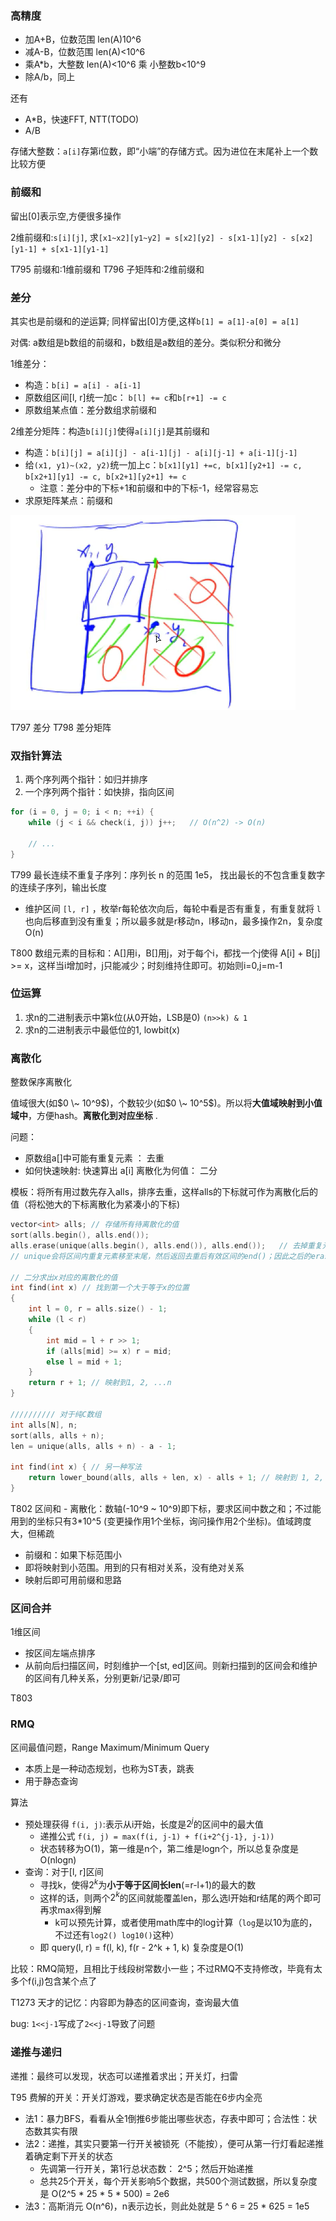 ### 高精度
- 加A+B，位数范围 len(A)10^6
- 减A-B，位数范围 len(A)<10^6
- 乘A*b，大整数 len(A)<10^6 乘 小整数b<10^9
- 除A/b，同上

还有
- A*B，快速FFT, NTT(TODO)
- A/B

存储大整数：`a[i]`存第i位数，即“小端”的存储方式。因为进位在末尾补上一个数比较方便

### 前缀和

留出[0]表示空,方便很多操作

2维前缀和:`s[i][j]`, 求`[x1~x2][y1~y2] = s[x2][y2] - s[x1-1][y2] - s[x2][y1-1] + s[x1-1][y1-1]`

T795 前缀和:1维前缀和
T796 子矩阵和:2维前缀和

### 差分

其实也是前缀和的逆运算; 同样留出[0]方便,这样`b[1] = a[1]-a[0] = a[1]`

对偶: a数组是b数组的前缀和，b数组是a数组的差分。类似积分和微分

1维差分：
- 构造：`b[i] = a[i] - a[i-1]`
- 原数组区间[l, r]统一加c： `b[l] += c`和`b[r+1] -= c` 
- 原数组某点值：差分数组求前缀和

2维差分矩阵：构造`b[i][j]`使得`a[i][j]`是其前缀和
- 构造：`b[i][j] = a[i][j] - a[i-1][j] - a[i][j-1] + a[i-1][j-1]` 
- 给`(x1, y1)~(x2, y2)`统一加上c：`b[x1][y1] +=c, b[x1][y2+1] -= c, b[x2+1][y1] -= c, b[x2+1][y2+1] += c` 
  - 注意：差分中的下标+1和前缀和中的下标-1，经常容易忘
- 求原矩阵某点：前缀和

![difference-2d](./difference-2d.png)

T797 差分
T798 差分矩阵

### 双指针算法

1. 两个序列两个指针：如归并排序
2. 一个序列两个指针：如快排，指向区间

```cpp
for (i = 0, j = 0; i < n; ++i) {
    while (j < i && check(i, j)) j++;   // O(n^2) -> O(n)

    // ...
}
```

T799 最长连续不重复子序列：序列长 n 的范围 1e5， 找出最长的不包含重复数字的连续子序列，输出长度

- 维护区间 `[l, r]` ，枚举r每轮依次向后，每轮中看是否有重复，有重复就将 `l` 也向后移直到没有重复；所以最多就是r移动n，l移动n，最多操作2n，复杂度O(n)

T800 数组元素的目标和：A[]用i，B[]用j，对于每个i，都找一个j使得 A[i] + B[j] >= x，这样当i增加时，j只能减少；时刻维持住即可。初始则i=0,j=m-1


### 位运算

1. 求n的二进制表示中第k位(从0开始，LSB是0)  `(n>>k) & 1`
2. 求n的二进制表示中最低位的1, lowbit(x)


### 离散化

整数保序离散化

值域很大(如$0 \~ 10^9$)，个数较少(如$0 \~ 10^5$)。所以将**大值域映射到小值域中**，方便hash。**离散化到对应坐标**  .

问题：

- 原数组a[]中可能有重复元素 ： 去重
- 如何快速映射: 快速算出 a[i] 离散化为何值： 二分

模板：将所有用过数先存入alls，排序去重，这样alls的下标就可作为离散化后的值（将松弛大的下标离散化为紧凑小的下标)

```cpp
vector<int> alls; // 存储所有待离散化的值
sort(alls.begin(), alls.end());
alls.erase(unique(alls.begin(), alls.end()), alls.end());   // 去掉重复元素
// unique会将区间内重复元素移至末尾，然后返回去重后有效区间的end()；因此之后的erase掉就可以了

// 二分求出x对应的离散化的值
int find(int x) // 找到第一个大于等于x的位置
{
    int l = 0, r = alls.size() - 1;
    while (l < r)
    {
        int mid = l + r >> 1;
        if (alls[mid] >= x) r = mid;
        else l = mid + 1;
    }
    return r + 1; // 映射到1, 2, ...n
}

////////// 对于纯C数组
int alls[N], n;
sort(alls, alls + n);
len = unique(alls, alls + n) - a - 1;

int find(int x) { // 另一种写法
    return lower_bound(alls, alls + len, x) - alls + 1; // 映射到 1, 2, ..., len 所以+1
}

```

T802 区间和 - 离散化：数轴(-10^9 \~ 10^9)即下标，要求区间中数之和；不过能用到的坐标只有3*10^5 (变更操作用1个坐标，询问操作用2个坐标)。值域跨度大，但稀疏

- 前缀和：如果下标范围小
- 即将映射到小范围。用到的只有相对关系，没有绝对关系
- 映射后即可用前缀和思路

### 区间合并

1维区间

- 按区间左端点排序
- 从前向后扫描区间，时刻维护一个[st, ed]区间。则新扫描到的区间会和维护的区间有几种关系，分别更新/记录/即可

T803


### RMQ

区间最值问题，Range Maximum/Minimum Query 

- 本质上是一种动态规划，也称为ST表，跳表
- 用于静态查询

算法
- 预处理获得 `f(i, j)`:表示从i开始，长度是$2^j$的区间中的最大值
  - 递推公式 `f(i, j) = max(f(i, j-1) + f(i+2^{j-1}, j-1))`
  - 状态转移为O(1)，第一维是n个，第二维是logn个，所以总复杂度是O(nlogn)
- 查询：对于[l, r]区间
  - 寻找k，使得$2^k$为**小于等于区间长len**(=r-l+1)的最大的数
  - 这样的话，则两个$2^k$的区间就能覆盖len，那么选l开始和r结尾的两个即可再求max得到解
    - k可以预先计算，或者使用math库中的log计算（`log`是以10为底的，不过还有`log2() log10()`这种）
  - 即 query(l, r) = f(l, k), f(r - 2^k + 1, k) 复杂度是O(1)

比较：RMQ简短，且相比于线段树常数小一些；不过RMQ不支持修改，毕竟有太多个f(i,j)包含某个点了

T1273 天才的记忆：内容即为静态的区间查询，查询最大值

bug: `1<<j-1`写成了`2<<j-1`导致了问题

### 递推与递归

递推：最终可以发现，状态可以递推着求出；开关灯，扫雷

T95 费解的开关：开关灯游戏，要求确定状态是否能在6步内全亮
- 法1：暴力BFS，看看从全1倒推6步能出哪些状态，存表中即可；合法性：状态数其实有限
- 法2：递推，其实只要第一行开关被锁死（不能按），便可从第一行灯看起递推着确定剩下开关的状态
  - 先调第一行开关，第1行总状态数： 2^5；然后开始递推
  - 总共25个开关，每个开关影响5个数据，共500个测试数据，所以复杂度是 O(2^5 * 25 * 5 * 500) = 2e6
- 法3：高斯消元 O(n^6)，n表示边长，则此处就是 5 ^ 6 = 25 * 625 = 1e5 